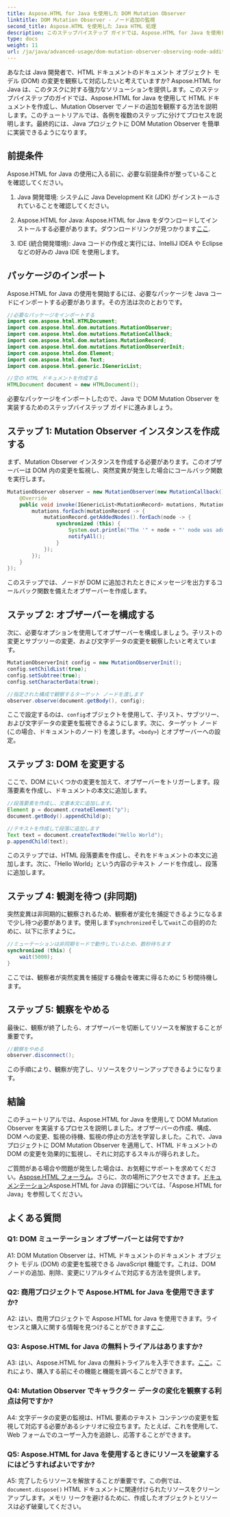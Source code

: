 ```yaml
---
title: Aspose.HTML for Java を使用した DOM Mutation Observer
linktitle: DOM Mutation Observer - ノード追加の監視
second_title: Aspose.HTML を使用した Java HTML 処理
description: このステップバイステップ ガイドでは、Aspose.HTML for Java を使用して DOM Mutation Observer を実装する方法を学びます。 DOM の変更を効果的に監視し、それに対応します。
type: docs
weight: 11
url: /ja/java/advanced-usage/dom-mutation-observer-observing-node-additions/
---
```


あなたは Java 開発者で、HTML ドキュメントのドキュメント オブジェクト モデル (DOM) の変更を観察して対応したいと考えていますか? Aspose.HTML for Java は、このタスクに対する強力なソリューションを提供します。このステップバイステップのガイドでは、Aspose.HTML for Java を使用して HTML ドキュメントを作成し、Mutation Observer でノードの追加を観察する方法を説明します。このチュートリアルでは、各例を複数のステップに分けてプロセスを説明します。最終的には、Java プロジェクトに DOM Mutation Observer を簡単に実装できるようになります。

## 前提条件

Aspose.HTML for Java の使用に入る前に、必要な前提条件が整っていることを確認してください。

1. Java 開発環境: システムに Java Development Kit (JDK) がインストールされていることを確認してください。

2.  Aspose.HTML for Java: Aspose.HTML for Java をダウンロードしてインストールする必要があります。ダウンロードリンクが見つかります[ここ](https://releases.aspose.com/html/java/).

3. IDE (統合開発環境): Java コードの作成と実行には、IntelliJ IDEA や Eclipse などの好みの Java IDE を使用します。

## パッケージのインポート

Aspose.HTML for Java の使用を開始するには、必要なパッケージを Java コードにインポートする必要があります。その方法は次のとおりです。

```java
//必要なパッケージをインポートする
import com.aspose.html.HTMLDocument;
import com.aspose.html.dom.mutations.MutationObserver;
import com.aspose.html.dom.mutations.MutationCallback;
import com.aspose.html.dom.mutations.MutationRecord;
import com.aspose.html.dom.mutations.MutationObserverInit;
import com.aspose.html.dom.Element;
import com.aspose.html.dom.Text;
import com.aspose.html.generic.IGenericList;

//空の HTML ドキュメントを作成する
HTMLDocument document = new HTMLDocument();
```

必要なパッケージをインポートしたので、Java で DOM Mutation Observer を実装するためのステップバイステップ ガイドに進みましょう。

## ステップ 1: Mutation Observer インスタンスを作成する

まず、Mutation Observer インスタンスを作成する必要があります。このオブザーバーは DOM 内の変更を監視し、突然変異が発生した場合にコールバック関数を実行します。

```java
MutationObserver observer = new MutationObserver(new MutationCallback() {
    @Override
    public void invoke(IGenericList<MutationRecord> mutations, MutationObserver mutationObserver) {
        mutations.forEach(mutationRecord -> {
            mutationRecord.getAddedNodes().forEach(node -> {
                synchronized (this) {
                    System.out.println("The '" + node + "' node was added to the document.");
                    notifyAll();
                }
            });
        });
    }
});
```

このステップでは、ノードが DOM に追加されたときにメッセージを出力するコールバック関数を備えたオブザーバーを作成します。

## ステップ 2: オブザーバーを構成する

次に、必要なオプションを使用してオブザーバーを構成しましょう。子リストの変更とサブツリーの変更、および文字データの変更を観察したいと考えています。

```java
MutationObserverInit config = new MutationObserverInit();
config.setChildList(true);
config.setSubtree(true);
config.setCharacterData(true);

//指定された構成で観察するターゲット ノードを渡します
observer.observe(document.getBody(), config);
```

ここで設定するのは、`config`オブジェクトを使用して、子リスト、サブツリー、および文字データの変更を監視できるようにします。次に、ターゲット ノード (この場合、ドキュメントのノード) を渡します。`<body>`) とオブザーバーへの設定。

## ステップ 3: DOM を変更する

ここで、DOM にいくつかの変更を加えて、オブザーバーをトリガーします。段落要素を作成し、ドキュメントの本文に追加します。

```java
//段落要素を作成し、文書本文に追加します。
Element p = document.createElement("p");
document.getBody().appendChild(p);

//テキストを作成して段落に追加します
Text text = document.createTextNode("Hello World");
p.appendChild(text);
```

このステップでは、HTML 段落要素を作成し、それをドキュメントの本文に追加します。次に、「Hello World」という内容のテキスト ノードを作成し、段落に追加します。

## ステップ 4: 観測を待つ (非同期)

突然変異は非同期的に観察されるため、観察者が変化を捕捉できるようになるまで少し待つ必要があります。使用します`synchronized`そして`wait`この目的のために、以下に示すように。

```java
//ミューテーションは非同期モードで動作しているため、数秒待ちます
synchronized (this) {
    wait(5000);
}
```

ここでは、観察者が突然変異を捕捉する機会を確実に得るために 5 秒間待機します。

## ステップ 5: 観察をやめる

最後に、観察が終了したら、オブザーバーを切断してリソースを解放することが重要です。

```java
//観察をやめる
observer.disconnect();
```

この手順により、観察が完了し、リソースをクリーンアップできるようになります。

## 結論

このチュートリアルでは、Aspose.HTML for Java を使用して DOM Mutation Observer を実装するプロセスを説明しました。オブザーバーの作成、構成、DOM への変更、監視の待機、監視の停止の方法を学習しました。これで、Java プロジェクトに DOM Mutation Observer を適用して、HTML ドキュメントの DOM の変更を効果的に監視し、それに対応するスキルが得られました。

ご質問がある場合や問題が発生した場合は、お気軽にサポートを求めてください。[Aspose.HTML フォーラム](https://forum.aspose.com/)。さらに、次の場所にアクセスできます。[ドキュメンテーション](https://reference.aspose.com/html/java/)Aspose.HTML for Java の詳細については、「Aspose.HTML for Java」を参照してください。

## よくある質問

### Q1: DOM ミューテーション オブザーバーとは何ですか?

A1: DOM Mutation Observer は、HTML ドキュメントのドキュメント オブジェクト モデル (DOM) の変更を監視できる JavaScript 機能です。これは、DOM ノードの追加、削除、変更にリアルタイムで対応する方法を提供します。

### Q2: 商用プロジェクトで Aspose.HTML for Java を使用できますか?

 A2: はい、商用プロジェクトで Aspose.HTML for Java を使用できます。ライセンスと購入に関する情報を見つけることができます[ここ](https://purchase.aspose.com/buy).

### Q3: Aspose.HTML for Java の無料トライアルはありますか?

A3: はい、Aspose.HTML for Java の無料トライアルを入手できます。[ここ](https://releases.aspose.com/)。これにより、購入する前にその機能と機能を調べることができます。

### Q4: Mutation Observer でキャラクター データの変化を観察する利点は何ですか?

A4: 文字データの変更の監視は、HTML 要素のテキスト コンテンツの変更を監視して対応する必要があるシナリオに役立ちます。たとえば、これを使用して、Web フォームでのユーザー入力を追跡し、応答することができます。

### Q5: Aspose.HTML for Java を使用するときにリソースを破棄するにはどうすればよいですか?

 A5: 完了したらリソースを解放することが重要です。この例では、`document.dispose()` HTML ドキュメントに関連付けられたリソースをクリーンアップします。メモリ リークを避けるために、作成したオブジェクトとリソースは必ず破棄してください。